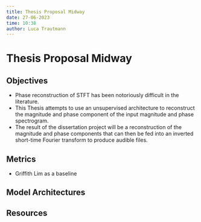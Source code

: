 ```yaml
---
title: Thesis Proposal Midway
date: 27-06-2023
time: 10:38
author: Luca Trautmann
---
```

# Thesis Proposal Midway
## Objectives
- Phase reconstruction of STFT has been notoriously difficult in the literature.
- This Thesis attempts to use an unsupervised architecture to reconstruct the magnitude and phase component of the input magnitude and phase spectrogram.
- The result of the dissertation project will be a reconstruction of the magnitude and phase components that can then be fed into an inverted short-time Fourier transform to produce audible files. 
## Metrics
- Griffith Lim as a baseline
## Model Architectures

## Resources

